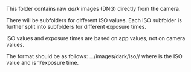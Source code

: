 This folder contains raw *dark* images (DNG) directly from the camera.

There will be subfolders for different ISO values. Each ISO subfolder is further split into subfolders for different exposure times.

ISO values and exposure times are based on app values, not on camera values.

The format should be as follows:
.../images/dark/iso<ISO>/<invtime>/
where <ISO> is the ISO value and <invtime> is 1/exposure time.
